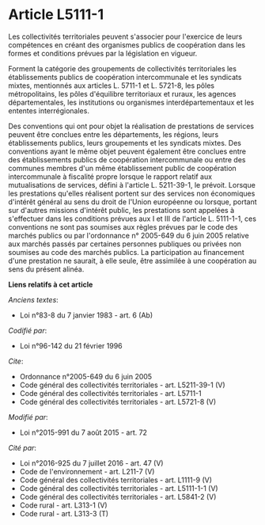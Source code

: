 # Article L5111-1

Les collectivités territoriales peuvent s'associer pour l'exercice de leurs compétences en créant des organismes publics de
coopération dans les formes et conditions prévues par la législation en vigueur. 

Forment la catégorie des groupements de collectivités territoriales les établissements publics de coopération intercommunale
et les syndicats mixtes, mentionnés aux articles L. 5711-1 et L. 5721-8, les pôles métropolitains, les pôles d'équilibre
territoriaux et ruraux, les agences départementales, les institutions ou organismes interdépartementaux et les ententes
interrégionales. 

Des conventions qui ont pour objet la réalisation de prestations de services peuvent être conclues entre les départements,
les régions, leurs établissements publics, leurs groupements et les syndicats mixtes. Des conventions ayant le même objet
peuvent également être conclues entre des établissements publics de coopération intercommunale ou entre des communes membres
d'un même établissement public de coopération intercommunale à fiscalité propre lorsque le rapport relatif aux mutualisations
de services, défini à l'article L. 5211-39-1, le prévoit. Lorsque les prestations qu'elles réalisent portent sur des services
non économiques d'intérêt général au sens du droit de l'Union européenne ou lorsque, portant sur d'autres missions d'intérêt
public, les prestations sont appelées à s'effectuer dans les conditions prévues aux I et III de l'article L. 5111-1-1, ces
conventions ne sont pas soumises aux règles prévues par le code des marchés publics ou par l'ordonnance n° 2005-649 du 6 juin
2005 relative aux marchés passés par certaines personnes publiques ou privées non soumises au code des marchés publics. La
participation au financement d'une prestation ne saurait, à elle seule, être assimilée à une coopération au sens du présent
alinéa.

**Liens relatifs à cet article**

_Anciens textes_:

  - Loi n°83-8 du 7 janvier 1983 - art. 6 (Ab)

_Codifié par_:

  - Loi n°96-142 du 21 février 1996

_Cite_:

  - Ordonnance n°2005-649 du 6 juin 2005
  - Code général des collectivités territoriales - art. L5211-39-1 (V)
  - Code général des collectivités territoriales - art. L5711-1
  - Code général des collectivités territoriales - art. L5721-8 (V)

_Modifié par_:

  - Loi n°2015-991 du 7 août 2015 - art. 72

_Cité par_:

  - Loi n°2016-925 du 7 juillet 2016 - art. 47 (V)
  - Code de l'environnement - art. L211-7 (V)
  - Code général des collectivités territoriales - art. L1111-9 (V)
  - Code général des collectivités territoriales - art. L5111-1-1 (V)
  - Code général des collectivités territoriales - art. L5841-2 (V)
  - Code rural - art. L313-1 (V)
  - Code rural - art. L313-3 (T)
